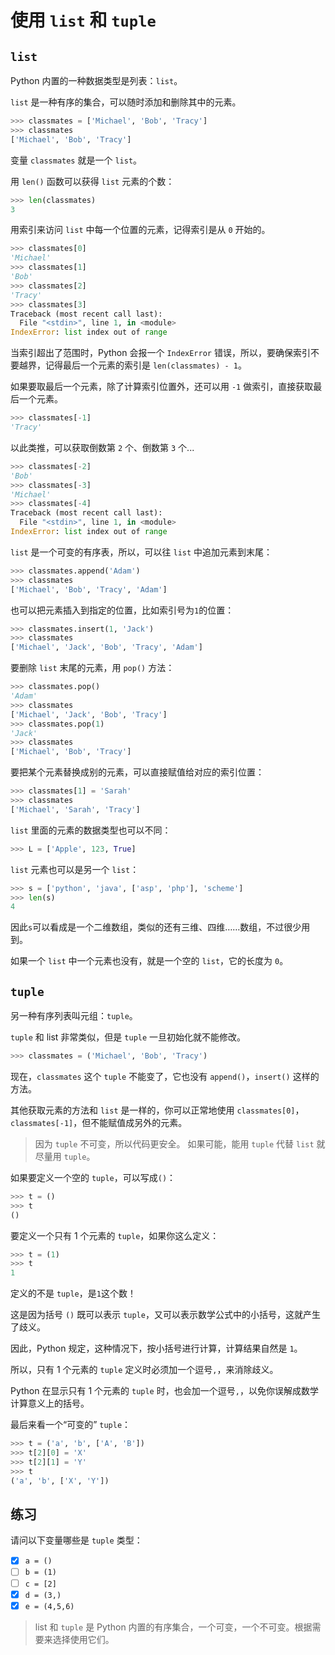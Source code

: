 # 使用 `list` 和 `tuple`

## `list`

Python 内置的一种数据类型是列表：`list`。

`list` 是一种有序的集合，可以随时添加和删除其中的元素。

```python
>>> classmates = ['Michael', 'Bob', 'Tracy']
>>> classmates
['Michael', 'Bob', 'Tracy']
```

变量 `classmates` 就是一个 `list`。

用 `len()` 函数可以获得 `list` 元素的个数：

```python
>>> len(classmates)
3
```

用索引来访问 `list` 中每一个位置的元素，记得索引是从 `0` 开始的。

```python
>>> classmates[0]
'Michael'
>>> classmates[1]
'Bob'
>>> classmates[2]
'Tracy'
>>> classmates[3]
Traceback (most recent call last):
  File "<stdin>", line 1, in <module>
IndexError: list index out of range
```

当索引超出了范围时，Python 会报一个 `IndexError` 错误，所以，要确保索引不要越界，记得最后一个元素的索引是 `len(classmates) - 1`。

如果要取最后一个元素，除了计算索引位置外，还可以用 `-1` 做索引，直接获取最后一个元素。

```python
>>> classmates[-1]
'Tracy'
```

以此类推，可以获取倒数第 `2` 个、倒数第 `3` 个...

```python
>>> classmates[-2]
'Bob'
>>> classmates[-3]
'Michael'
>>> classmates[-4]
Traceback (most recent call last):
  File "<stdin>", line 1, in <module>
IndexError: list index out of range
```

`list` 是一个可变的有序表，所以，可以往 `list` 中追加元素到末尾：

```python
>>> classmates.append('Adam')
>>> classmates
['Michael', 'Bob', 'Tracy', 'Adam']
```

也可以把元素插入到指定的位置，比如索引号为`1`的位置：

```python
>>> classmates.insert(1, 'Jack')
>>> classmates
['Michael', 'Jack', 'Bob', 'Tracy', 'Adam']
```

要删除 `list` 末尾的元素，用 `pop()` 方法：

```python
>>> classmates.pop()
'Adam'
>>> classmates
['Michael', 'Jack', 'Bob', 'Tracy']
>>> classmates.pop(1)
'Jack'
>>> classmates
['Michael', 'Bob', 'Tracy']
```

要把某个元素替换成别的元素，可以直接赋值给对应的索引位置：

```python
>>> classmates[1] = 'Sarah'
>>> classmates
['Michael', 'Sarah', 'Tracy']
```

`list` 里面的元素的数据类型也可以不同：

```python
>>> L = ['Apple', 123, True]
```

`list` 元素也可以是另一个 `list`：

```python
>>> s = ['python', 'java', ['asp', 'php'], 'scheme']
>>> len(s)
4
```

因此`s`可以看成是一个二维数组，类似的还有三维、四维……数组，不过很少用到。

如果一个 `list` 中一个元素也没有，就是一个空的 `list`，它的长度为 `0`。

## `tuple`

另一种有序列表叫元组：`tuple`。

`tuple` 和 list 非常类似，但是 `tuple` 一旦初始化就不能修改。

```python
>>> classmates = ('Michael', 'Bob', 'Tracy')
```

现在，`classmates` 这个 `tuple` 不能变了，它也没有 `append()`，`insert()` 这样的方法。

其他获取元素的方法和 `list` 是一样的，你可以正常地使用 `classmates[0]`，`classmates[-1]`，但不能赋值成另外的元素。

> 因为 `tuple` 不可变，所以代码更安全。
> 如果可能，能用 `tuple` 代替 `list` 就尽量用 `tuple`。

如果要定义一个空的 `tuple`，可以写成`()`：

```python
>>> t = ()
>>> t
()
```

要定义一个只有 1 个元素的 `tuple`，如果你这么定义：

```python
>>> t = (1)
>>> t
1
```

定义的不是 `tuple`，是`1`这个数！

这是因为括号 `()` 既可以表示 `tuple`，又可以表示数学公式中的小括号，这就产生了歧义。

因此，Python 规定，这种情况下，按小括号进行计算，计算结果自然是 `1`。

所以，只有 1 个元素的 `tuple` 定义时必须加一个逗号`,`，来消除歧义。

Python 在显示只有 1 个元素的 `tuple` 时，也会加一个逗号`,`，以免你误解成数学计算意义上的括号。

最后来看一个“可变的” `tuple`：

```python
>>> t = ('a', 'b', ['A', 'B'])
>>> t[2][0] = 'X'
>>> t[2][1] = 'Y'
>>> t
('a', 'b', ['X', 'Y'])
```

## 练习

请问以下变量哪些是 `tuple` 类型：

- [x] `a = ()`
- [ ] `b = (1)`
- [ ] `c = [2]`
- [x] `d = (3,)`
- [x] `e = (4,5,6)`

> list 和 `tuple` 是 Python 内置的有序集合，一个可变，一个不可变。根据需要来选择使用它们。
